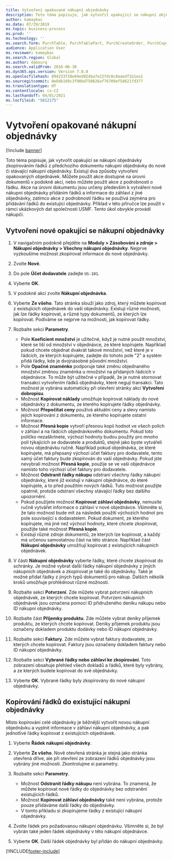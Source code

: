 ```yaml
---
title: Vytvoření opakované nákupní objednávky
description: Toto téma popisuje, jak vytvořit opakující se nákupní objednávky zkopírováním řádků z předchozího dokumentu nákupní objednávky do nové či stávající nákupní objednávky.
author: kamaybac
ms.date: 07/29/2019
ms.topic: business-process
ms.prod: ''
ms.technology: ''
ms.search.form: PurchTable, PurchTablePart, PurchCreateOrder, PurchCopying
audience: Application User
ms.reviewer: kamaybac
ms.search.region: Global
ms.author: dabourq
ms.search.validFrom: 2016-06-30
ms.dyn365.ops.version: Version 7.0.0
ms.openlocfilehash: 894233f28e84ed924ba7e22fdc0c8aaedf1b1ea1
ms.sourcegitcommit: 0e8db169c3f90bd750826af76709ef5d621fd377
ms.translationtype: HT
ms.contentlocale: cs-CZ
ms.lasthandoff: 04/01/2021
ms.locfileid: "5812175"
---
```

# <a name="create-a-repeat-purchase-order"></a>Vytvoření opakované nákupní objednávky

[!include [banner](../../includes/banner.md)]

Toto téma popisuje, jak vytvořit opakující se nákupní objednávky zkopírováním řádků z předchozího dokumentu nákupní objednávky do nové či stávající nákupní objednávky. Existují dva způsoby vytvoření opakovaných objednávek. Můžete použít akce dostupné na úrovni dokumentů v podokně akcí, nebo můžete použít akce z podrobností o řádku. Akce na úrovni dokumentu jsou určeny především k vytváření nové nákupní objednávky přidáním řádků a informace do záhlaví z jiné objednávky, zatímco akce z podrobností řádku se používá zejména pro přidávání řádků do existující objednávky. Příklad v této příručce lze použít v rámci ukázkových dat společnosti USMF. Tento úkol obvykle provádí nákupčí.


## <a name="create-a-new-repeat-purchase-order"></a>Vytvoření nové opakující se nákupní objednávky
1. V navigačním podokně přejděte na **Moduly > Zásobování a zdroje > Nákupní objednávky > Všechny nákupní objednávky**. Nejprve vyzkoušíme možnost zkopírovat informace do nové objednávky.  
2. Zvolte **Nové**.
3. Do pole **Účet dodavatele** zadejte `US-101`.
4. Vyberte **OK**.
5. V podokně akcí zvolte **Nákupní objednávka**.
6. Vyberte **Ze všeho**. Tato stránka slouží jako zdroj, který můžete kopírovat z existujících objednávek do vaší objednávky. Existují různé možnosti, jak lze řádky kopírovat, a různé typy dokumentů, ze kterých lze kopírovat. Podíváme se nejprve na možnosti, jak kopírovat řádky. 
7. Rozbalte sekci **Parametry**.

    - Pole **Koeficient množství** je užitečné, když je nutné použít množství, které se liší od množství v objednávce, ze které kopírujete. Například pokud chcete objednat dvakrát takové množství, než které je v řádcích, ze kterých kopírujete, zadejte do tohoto pole "2" a systém přidá řádky, kde je dvojnásobné původní množství.  
    - Pole **Opačné znaménko** podporuje také změnu objednaného množství změnou znaménka u množství na přidaných řádcích v objednávce. To může být užitečné v případě, že je nutné stornovat transakci vytvořením řádků objednávky, které negují transakci. Tato možnost je vybrána automaticky při otevření stránky akcí **Vytvoření dobropisu**.  
    - Možnost **Kopírovat náklady** umožňuje kopírovat náklady do nové objednávky z dokumentu, ze kterého kopírujete řádky objednávky.  
    - Možnost **Přepočítat ceny** používá aktuální ceny a slevy namísto jejich kopírování z dokumentu, ze kterého kopírujete ostatní informace.  
    - Možnost **Přesná kopie** vytvoří přesnou kopii hodnot ve všech polích v záhlaví a na řádcích objednávkového dokumentu. Pokud toto políčko nezaškrtnete, výchozí hodnoty budou použity pro mnoho polí týkajících se dodavatele a produktů, stejně jako byste vytvářeli novou objednávku ručně. Například pokud objednávka, ze které kopírujete, má přepsaný výchozí účet faktury pro dodavatele, tento samý účet faktury bude zkopírován do vaší objednávky. Pokud jste nevybrali možnost **Přesná kopie**, použije se ve vaší objednávce namísto toho výchozí účet faktury pro dodavatele.  
    - Možnost **Odstranit řádky nákupu** odstraní všechny řádky nákupní objednávky, které již existují v nákupní objednávce, do které kopírujete, a to před použitím nových řádků. Tuto možnost použijte opatrně, protože odstraní všechny stávající řádky bez dalšího upozornění.  
    - Pokud použijete možnost **Kopírovat záhlaví objednávky**, nemusíte ručně vytvářet informace o záhlaví v nové objednávce. Všimněte si, že tato možnost bude mít za následek použití výchozích hodnot pro pole související s dodavatelem. Pokud dokument, ze kterého kopírujete, má jiné než výchozí hodnoty, které chcete zkopírovat, použijte také možnost **Přesná kopie**.   
    - Existují různé zdroje dokumentů, ze kterých lze kopírovat, a každý má určenou samostatnou část na této stránce. Například část **Nákupní objednávky** umožňují kopírovat z existujících nákupních objednávek.  

8. V části **Nákupní objednávky** vyberte řádky, které chcete zkopírovat do schránky. Je možné vybrat další řádky nákupní objednávky z jiných nákupních objednávek a zkopírovat je také do objednávky. Také je možné přidat řádky z jiných typů dokumentů pro nákup. Dalších několik kroků umožňuje prohlédnout různé možnosti.  
9. Rozbalte sekci **Potvrzení**. Zde můžete vybrat potvrzení nákupních objednávek, ze kterých chcete kopírovat. Potvrzení nákupních objednávek jsou označena pomocí ID přidruženého deníku nákupu nebo ID nákupní objednávky.  
10. Rozbalte část **Příjemky produktu**. Zde můžete vybrat deníky příjemek produktu, ze kterých chcete kopírovat. Deníky příjemek produktu jsou označeny dokladem produktu dodávky nebo ID nákupní objednávky.   
11. Rozbalte sekci **Faktury**. Zde můžete vybrat faktury dodavatele, ze kterých chcete kopírovat. Faktury jsou označeny dokladem faktury nebo ID nákupní objednávky.   
12. Rozbalte sekci **Vybrané řádky nebo záhlaví ke zkopírování**. Toto zobrazení obsahuje přehled všech dokladů a řádků, které byly vybrány, a ze kterých budete kopírovat do své objednávky.   
13. Vyberte **OK**. Vybrané řádky byly zkopírovány do nové nákupní objednávky.   

## <a name="copy-lines-to-an-existing-purchase-order"></a>Kopírování řádků do existující nákupní objednávky  

Místo kopírování celé objednávky je běžnější vytvořit novou nákupní objednávku a vyplnit informace v záhlaví nákupní objednávky, a pak jednotlivé řádky kopírovat z existujících objednávek.  

1. Vyberte **Řádek nákupní objednávky**.
2. Vyberte **Ze všeho**. Nově otevřená stránka je stejná jako stránka otevřená dříve, ale při otevření ze zobrazení řádků objednávky jsou vybrány jiné možnosti. Zkontrolujme si parametry.   
3. Rozbalte sekci **Parametry**.

    - Možnost **Odstranit řádky nákupu** není vybrána. To znamená, že můžete kopírovat nové řádky do objednávky bez odstranění existujících řádků.   
    - Možnost **Kopírovat záhlaví objednávky** také není vybrána, protože pouze přidáváme další řádky do objednávky.   
    - V tomto příkladu si zkopírujeme řádky z existující nákupní objednávky.   

4. Zvolte řádek pro požadovanou nákupní objednávku. Všimněte si, že byl vybrán také jeden řádek objednávky v této nákupní objednávce.  
5. Vyberte **OK**. Další řádek objednávky byl přidán do nákupní objednávky.  



[!INCLUDE[footer-include](../../../includes/footer-banner.md)]